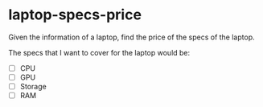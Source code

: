 # laptop-specs-price
Given the information of a laptop, find the price of the specs of the laptop. 

The specs that I want to cover for the laptop would be:
- [ ] CPU
- [ ] GPU
- [ ] Storage
- [ ] RAM
